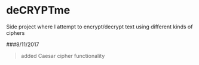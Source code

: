 # deCRYPTme
Side project where I attempt to encrypt/decrypt text using different kinds of ciphers

###8/11/2017
> added Caesar cipher functionality